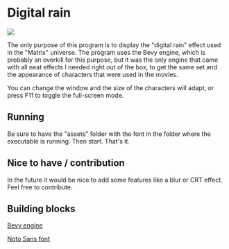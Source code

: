 # Digital rain
![](digital_rain.gif)

The only purpose of this program is to display the "digital rain" effect used in the "Matrix" universe. The program uses the Bevy engine, which is probably an overkill for this purpose, but it was the only engine that came with all neat effects I needed right out of the box, to get the same set and the appearance of characters that were used in the movies.

You can change the window and the size of the characters will adapt, or press F11 to toggle the full-screen mode.

## Running
Be sure to have the "assets" folder with the font in the folder where the executable is running. Then start. That's it.

## Nice to have / contribution
In the future it would be nice to add some features like a blur or CRT effect. Feel free to contribute.

## Building blocks
[Bevy engine](https://github.com/bevyengine/bevy)

[Noto Sans font](
https://fonts.google.com/noto/specimen/Noto+Sans+JP/about?preview.text=123)
